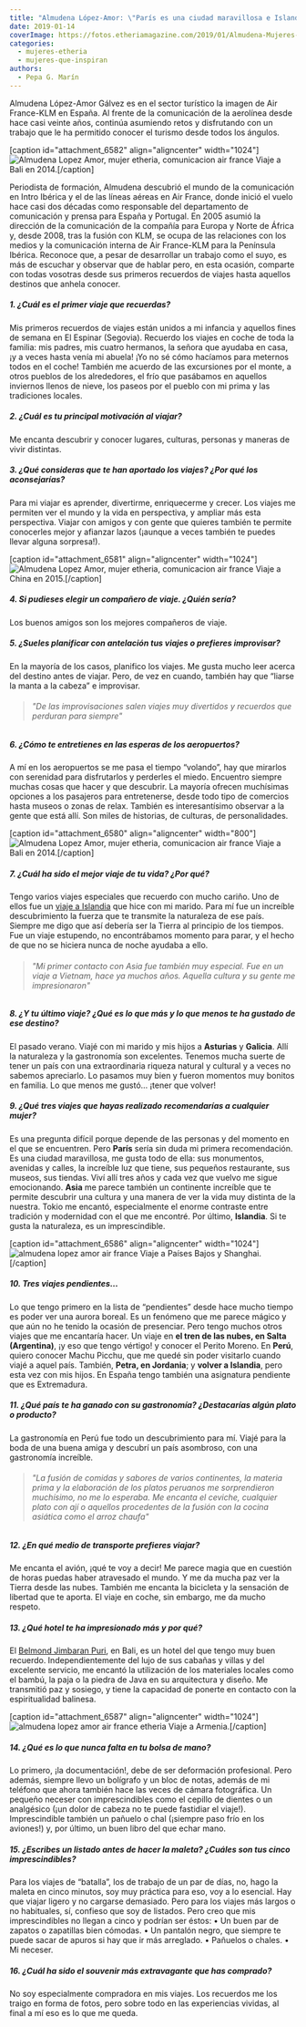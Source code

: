 ```yaml
---
title: "Almudena López-Amor: \"París es una ciudad maravillosa e Islandia, un gran descubrimiento\""
date: 2019-01-14
coverImage: https://fotos.etheriamagazine.com/2019/01/Almudena-Mujeres-Etheria-en-Bali-2014.jpg
categories: 
  - mujeres-etheria
  - mujeres-que-inspiran
authors: 
  - Pepa G. Marín
---
```


Almudena López-Amor Gálvez es en el sector turístico la imagen de Air France-KLM en España. Al frente de la comunicación de la aerolínea desde hace casi veinte años, continúa asumiendo retos y disfrutando con un trabajo que le ha permitido conocer el turismo desde todos los ángulos.

\[caption id="attachment\_6582" align="aligncenter" width="1024"\]![Almudena Lopez Amor, mujer etheria, comunicacion air france](https://fotos.etheriamagazine.com/2019/01/Almudena-Mujeres-Etheria-en-Bali-2014-1024x694.jpg "Viaje a Bali en 2014.") Viaje a Bali en 2014.\[/caption\]

Periodista de formación, Almudena descubrió el mundo de la comunicación en Intro Ibérica y el de las líneas aéreas en Air France, donde inició el vuelo hace casi dos décadas como responsable del departamento de comunicación y prensa para España y Portugal. En 2005 asumió la dirección de la comunicación de la compañía para Europa y Norte de África y, desde 2008, tras la fusión con KLM, se ocupa de las relaciones con los medios y la comunicación interna de Air France-KLM para la Península Ibérica. Reconoce que, a pesar de desarrollar un trabajo como el suyo, es más de escuchar y observar que de hablar pero, en esta ocasión, comparte con todas vosotras desde sus primeros recuerdos de viajes hasta aquellos destinos que anhela conocer.

##### 1\. ¿Cuál es el primer viaje que recuerdas?

Mis primeros recuerdos de viajes están unidos a mi infancia y aquellos fines de semana en El Espinar (Segovia). Recuerdo los viajes en coche de toda la familia: mis padres, mis cuatro hermanos, la señora que ayudaba en casa, ¡y a veces hasta venía mi abuela! ¡Yo no sé cómo hacíamos para meternos todos en el coche! También me acuerdo de las excursiones por el monte, a otros pueblos de los alrededores, el frío que pasábamos en aquellos inviernos llenos de nieve, los paseos por el pueblo con mi prima y las tradiciones locales.

##### 2\. ¿Cuál es tu principal motivación al viajar?

Me encanta descubrir y conocer lugares, culturas, personas y maneras de vivir distintas.

##### 3\. ¿Qué consideras que te han aportado los viajes? ¿Por qué los aconsejarías?

Para mi viajar es aprender, divertirme, enriquecerme y crecer. Los viajes me permiten ver el mundo y la vida en perspectiva, y ampliar más esta perspectiva. Viajar con amigos y con gente que quieres también te permite conocerles mejor y afianzar lazos (¡aunque a veces también te puedes llevar alguna sorpresa!).

\[caption id="attachment\_6581" align="aligncenter" width="1024"\]![Almudena Lopez Amor, mujer etheria, comunicacion air france](https://fotos.etheriamagazine.com/2019/01/Almudena-Mujeres-Etheria-China-2015-1024x768.jpg "Viaje a China en 2015.") Viaje a China en 2015.\[/caption\]

##### 4\. Si pudieses elegir un compañero de viaje. ¿Quién sería?

Los buenos amigos son los mejores compañeros de viaje.

##### 5\. ¿Sueles planificar con antelación tus viajes o prefieres improvisar?

En la mayoría de los casos, planifico los viajes. Me gusta mucho leer acerca del destino antes de viajar. Pero, de vez en cuando, también hay que “liarse la manta a la cabeza” e improvisar.

> ###### "De las improvisaciones salen viajes muy divertidos y recuerdos que perduran para siempre"

##### 6\. ¿Cómo te entretienes en las esperas de los aeropuertos?

A mí en los aeropuertos se me pasa el tiempo “volando”, hay que mirarlos con serenidad para disfrutarlos y perderles el miedo. Encuentro siempre muchas cosas que hacer y que descubrir. La mayoría ofrecen muchísimas opciones a los pasajeros para entretenerse, desde todo tipo de comercios hasta museos o zonas de relax. También es interesantísimo observar a la gente que está allí. Son miles de historias, de culturas, de personalidades.

\[caption id="attachment\_6580" align="aligncenter" width="800"\]![Almudena Lopez Amor, mujer etheria, comunicacion air france](https://fotos.etheriamagazine.com/2019/01/Almudena-Mujeres-Etheria-Bali-2014.jpg "Viaje a Bali en 2014.") Viaje a Bali en 2014.\[/caption\]

##### 7\. ¿Cuál ha sido el mejor viaje de tu vida? ¿Por qué?

Tengo varios viajes especiales que recuerdo con mucho cariño. Uno de ellos fue un [viaje a Islandia](https://etheriamagazine.com/2018/09/26/islandia-la-isla-del-desafio-de-reykjavik-a-vik/) que hice con mi marido. Para mí fue un increíble descubrimiento la fuerza que te transmite la naturaleza de ese país. Siempre me digo que así debería ser la Tierra al principio de los tiempos. Fue un viaje estupendo, no encontrábamos momento para parar, y el hecho de que no se hiciera nunca de noche ayudaba a ello.

> ###### "Mi primer contacto con Asia fue también muy especial. Fue en un viaje a Vietnam, hace ya muchos años. Aquella cultura y su gente me impresionaron"

##### 8\. ¿Y tu último viaje? ¿Qué es lo que más y lo que menos te ha gustado de ese destino?

El pasado verano. Viajé con mi marido y mis hijos a **Asturias** y **Galicia**. Allí la naturaleza y la gastronomía son excelentes. Tenemos mucha suerte de tener un país con una extraordinaria riqueza natural y cultural y a veces no sabemos apreciarlo. Lo pasamos muy bien y fueron momentos muy bonitos en familia. Lo que menos me gustó… ¡tener que volver!

##### 9\. ¿Qué tres viajes que hayas realizado recomendarías a cualquier mujer?

Es una pregunta difícil porque depende de las personas y del momento en el que se encuentren. Pero **París** sería sin duda mi primera recomendación. Es una ciudad maravillosa, me gusta todo de ella: sus monumentos, avenidas y calles, la increíble luz que tiene, sus pequeños restaurante, sus museos, sus tiendas. Viví allí tres años y cada vez que vuelvo me sigue emocionando. **Asia** me parece también un continente increíble que te permite descubrir una cultura y una manera de ver la vida muy distinta de la nuestra. Tokio me encantó, especialmente el enorme contraste entre tradición y modernidad con el que me encontré. Por último, **Islandia**. Si te gusta la naturaleza, es un imprescindible.

\[caption id="attachment\_6586" align="aligncenter" width="1024"\]![almudena lopez amor air france](https://fotos.etheriamagazine.com/2019/01/Almudena-Mujeres-Etheria-Paises-Bajos-shanghai-1024x667.jpg "Viaje a Países Bajos y Shanghai.") Viaje a Países Bajos y Shanghai.\[/caption\]

##### 10\. Tres viajes pendientes…

Lo que tengo primero en la lista de “pendientes” desde hace mucho tiempo es poder ver una aurora boreal. Es un fenómeno que me parece mágico y que aún no he tenido la ocasión de presenciar. Pero tengo muchos otros viajes que me encantaría hacer. Un viaje en **el tren de las nubes, en Salta (Argentina)**, ¡y eso que tengo vértigo! y conocer el Perito Moreno. En **Perú**, quiero conocer Machu Picchu, que me quedé sin poder visitarlo cuando viajé a aquel país. También, **Petra, en Jordania**; y **volver a Islandia**, pero esta vez con mis hijos. En España tengo también una asignatura pendiente que es Extremadura.

##### 11\. ¿Qué país te ha ganado con su gastronomía? ¿Destacarías algún plato o producto?

La gastronomía en Perú fue todo un descubrimiento para mí. Viajé para la boda de una buena amiga y descubrí un país asombroso, con una gastronomía increíble.

> ###### "La fusión de comidas y sabores de varios continentes, la materia prima y la elaboración de los platos peruanos me sorprendieron muchísimo, no me lo esperaba. Me encanta el ceviche, cualquier plato con ají o aquellos procedentes de la fusión con la cocina asiática como el arroz chaufa"

##### 12\. ¿En qué medio de transporte prefieres viajar?

Me encanta el avión, ¡qué te voy a decir! Me parece magia que en cuestión de horas puedas haber atravesado el mundo. Y me da mucha paz ver la Tierra desde las nubes. También me encanta la bicicleta y la sensación de libertad que te aporta. El viaje en coche, sin embargo, me da mucho respeto.

##### 13\. ¿Qué hotel te ha impresionado más y por qué?

El [Belmond Jimbaran Puri](https://www.belmond.com/es/hotels/asia/bali/belmond-jimbaran-puri/), en Bali, es un hotel del que tengo muy buen recuerdo. Independientemente del lujo de sus cabañas y villas y del excelente servicio, me encantó la utilización de los materiales locales como el bambú, la paja o la piedra de Java en su arquitectura y diseño. Me transmitió paz y sosiego, y tiene la capacidad de ponerte en contacto con la espiritualidad balinesa.

\[caption id="attachment\_6587" align="aligncenter" width="1024"\]![almudena lopez amor air france etheria](https://fotos.etheriamagazine.com/2019/01/Almudena-Mujeres-Etheria-Armenia-1-1024x730.jpg "Viaje a Armenia.") Viaje a Armenia.\[/caption\]

##### 14\. ¿Qué es lo que nunca falta en tu bolsa de mano?

Lo primero, ¡la documentación!, debe de ser deformación profesional. Pero además, siempre llevo un bolígrafo y un bloc de notas, además de mi teléfono que ahora también hace las veces de cámara fotográfica. Un pequeño neceser con imprescindibles como el cepillo de dientes o un analgésico (¡un dolor de cabeza no te puede fastidiar el viaje!). Imprescindible también un pañuelo o chal (¡siempre paso frío en los aviones!) y, por último, un buen libro del que echar mano.

##### 15\. ¿Escribes un listado antes de hacer la maleta? ¿Cuáles son tus cinco imprescindibles?

Para los viajes de “batalla”, los de trabajo de un par de días, no, hago la maleta en cinco minutos, soy muy práctica para eso, voy a lo esencial. Hay que viajar ligero y no cargarse demasiado. Pero para los viajes más largos o no habituales, sí, confieso que soy de listados. Pero creo que mis imprescindibles no llegan a cinco y podrían ser éstos: • Un buen par de zapatos o zapatillas bien cómodas. • Un pantalón negro, que siempre te puede sacar de apuros si hay que ir más arreglado. • Pañuelos o chales. • Mi neceser.

##### 16\. ¿Cuál ha sido el souvenir más extravagante que has comprado?

No soy especialmente compradora en mis viajes. Los recuerdos me los traigo en forma de fotos, pero sobre todo en las experiencias vividas, al final a mí eso es lo que me queda.
